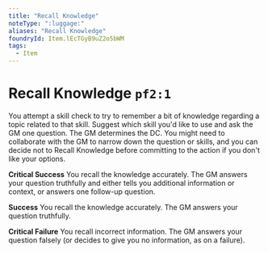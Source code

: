 ```yaml
---
title: "Recall Knowledge"
noteType: ":luggage:"
aliases: "Recall Knowledge"
foundryId: Item.lEcTGyB9uZ2o5bWM
tags:
  - Item
---
```


# Recall Knowledge `pf2:1`

You attempt a skill check to try to remember a bit of knowledge regarding a topic related to that skill. Suggest which skill you'd like to use and ask the GM one question. The GM determines the DC. You might need to collaborate with the GM to narrow down the question or skills, and you can decide not to Recall Knowledge before committing to the action if you don't like your options.

**Critical Success** You recall the knowledge accurately. The GM answers your question truthfully and either tells you additional information or context, or answers one follow-up question.

**Success** You recall the knowledge accurately. The GM answers your question truthfully.

**Critical Failure** You recall incorrect information. The GM answers your question falsely (or decides to give you no information, as on a failure).

